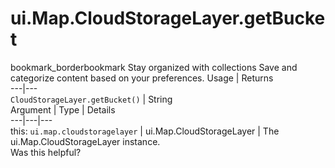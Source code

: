  
#  ui.Map.CloudStorageLayer.getBucket
bookmark_borderbookmark Stay organized with collections  Save and categorize content based on your preferences.
Usage | Returns  
---|---  
`CloudStorageLayer.getBucket()` | String  
Argument | Type | Details  
---|---|---  
this: `ui.map.cloudstoragelayer` | ui.Map.CloudStorageLayer | The ui.Map.CloudStorageLayer instance.  
Was this helpful?
